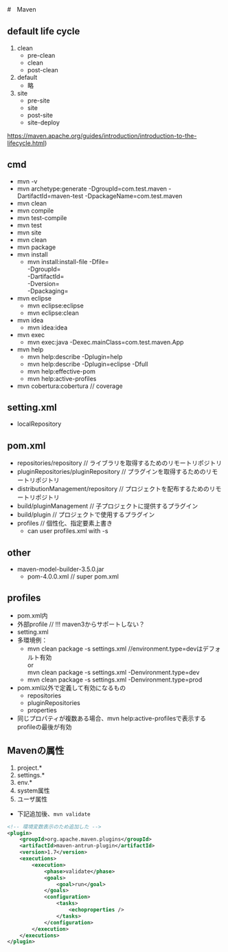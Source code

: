 #　Maven

## default life cycle 
1. clean
    - pre-clean
    - clean
    - post-clean
2. default
    - 略
3. site
    - pre-site
    - site
    - post-site
    - site-deploy

https://maven.apache.org/guides/introduction/introduction-to-the-lifecycle.html)

## cmd 
- mvn -v
- mvn archetype:generate -DgroupId=com.test.maven -DartifactId=maven-test -DpackageName=com.test.maven
- mvn clean
- mvn compile
- mvn test-compile
- mvn test
- mvn site
- mvn clean
- mvn package
- mvn install
    - mvn install:install-file -Dfile=<path-to-file>  
                               -DgroupId=<group-id>  
                               -DartifactId=<artifact-id>  
                               -Dversion=<version>  
                               -Dpackaging=<packaging>  
- mvn eclipse
    - mvn eclipse:eclipse
    - mvn eclipse:clean
- mvn idea
    - mvn idea:idea
- mvn exec
    - mvn exec:java -Dexec.mainClass=com.test.maven.App
- mvn help
    - mvn help:describe -Dplugin=help
    - mvn help:describe -Dplugin=eclipse -Dfull
    - mvn help:effective-pom
    - mvn help:active-profiles
- mvn cobertura:cobertura               // coverage

## setting.xml
- localRepository

## pom.xml
- repositories/repository               // ライブラリを取得するためのリモートリポジトリ
- pluginRepositories/pluginRepository   // プラグインを取得するためのリモートリポジトリ
- distributionManagement/repository     // プロジェクトを配布するためのリモートリポジトリ
- build/pluginManagement                // 子プロジェクトに提供するプラグイン
- build/plugin                          // プロジェクトで使用するプラグイン 
- profiles                              // 個性化、指定要素上書き
    - can user profiles.xml with -s

## other
- maven-model-builder-3.5.0.jar
    - pom-4.0.0.xml // super pom.xml 
    
## profiles
- pom.xml内
- 外部profile                        // !!! maven3からサポートしない？
- setting.xml 
- 多環境例：
    - mvn clean package -s settings.xml    //environment.type=devはデフォルト有効   
  or  
  mvn clean package -s settings.xml -Denvironment.type=dev
    - mvn clean package -s settings.xml -Denvironment.type=prod
- pom.xml以外で定義して有効になるもの
    - repositories
    - pluginRepositories
    - properties
- 同じプロパティが複数ある場合、mvn help:active-profilesで表示するprofileの最後が有効

## Mavenの属性
1. project.*
2. settings.*
3. env.*
4. system属性
5. ユーザ属性

- 下記追加後、`mvn validate`
```xml
<!-- 環境変数表示のため追加した -->
<plugin>
    <groupId>org.apache.maven.plugins</groupId>
    <artifactId>maven-antrun-plugin</artifactId>
    <version>1.7</version>
    <executions>
        <execution>
            <phase>validate</phase>
            <goals>
                <goal>run</goal>
            </goals>
            <configuration>
                <tasks>
                    <echoproperties />
                </tasks>
            </configuration>
        </execution>
    </executions>
</plugin>
```


